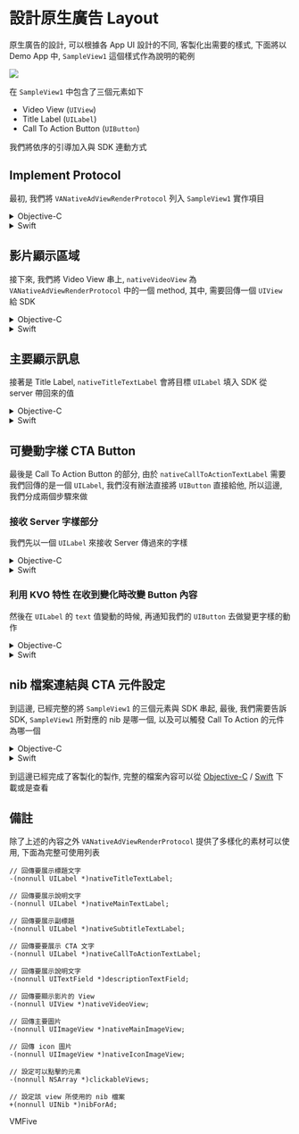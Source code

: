 # 設計原生廣告 Layout
原生廣告的設計, 可以根據各 App UI 設計的不同, 客製化出需要的樣式, 下面將以 Demo App 中, `SampleView1` 這個樣式作為說明的範例

![](https://s3-ap-northeast-1.amazonaws.com/daidoujiminecraft/Daidouji/NativeAd1.gif)

在 `SampleView1` 中包含了三個元素如下
 - Video View (`UIView`)
 - Title Label (`UILabel`)
 - Call To Action Button (`UIButton`)

我們將依序的引導加入與 SDK 連動方式

## Implement Protocol
最初, 我們將 `VANativeAdViewRenderProtocol` 列入 `SampleView1` 實作項目

<details>
<summary>Objective-C</summary>

```objc
#import <VMFiveAdNetwork/VMFiveAdNetwork.h>

@interface SampleView1 : UIView <VANativeAdViewRenderProtocol>

@end
```

</details>
<details>
<summary>Swift</summary>

```swift
extension SampleView1: VANativeAdViewRenderProtocol {
}
```

</details>

## 影片顯示區域
接下來, 我們將 Video View 串上, `nativeVideoView` 為 `VANativeAdViewRenderProtocol` 中的一個 method, 
其中, 需要回傳一個 `UIView` 給 SDK

<details>
<summary>Objective-C</summary>

```objc
- (UIView *)nativeVideoView {
    return self.videoView;
}
```

</details>
<details>
<summary>Swift</summary>

```swift
func nativeVideoView() -> UIView {
    return self.videoView
}
```

</details>

## 主要顯示訊息
接著是 Title Label, `nativeTitleTextLabel` 會將目標 `UILabel` 填入 SDK 從 server 帶回來的值

<details>
<summary>Objective-C</summary>

```objc
- (UILabel *)nativeTitleTextLabel {
    return self.titleLabel;
}
```

</details>
<details>
<summary>Swift</summary>

```swift
func nativeTitleTextLabel() -> UILabel {
    return self.titleLabel
}
```

</details>

## 可變動字樣 CTA Button
最後是 Call To Action Button 的部分, 由於 `nativeCallToActionTextLabel` 需要我們回傳的是一個 `UILabel`, 
我們沒有辦法直接將 `UIButton` 直接給他, 所以這邊, 我們分成兩個步驟來做

### 接收 Server 字樣部分
我們先以一個 `UILabel` 來接收 Server 傳過來的字樣

<details>
<summary>Objective-C</summary>

```objc
- (UILabel *)nativeCallToActionTextLabel {
    return self.ctaLabel;
}
```

</details>
<details>
<summary>Swift</summary>

```swift
func nativeCallToActionTextLabel() -> UILabel {
    return self.ctaLabel
}
```

</details>

### 利用 KVO 特性 在收到變化時改變 Button 內容
然後在 `UILabel` 的 `text` 值變動的時候, 再通知我們的 `UIButton` 去做變更字樣的動作

<details>
<summary>Objective-C</summary>

```objc
#pragma mark - KVO

- (void)observeValueForKeyPath:(NSString *)keyPath ofObject:(id)object change:(NSDictionary<NSString *,id> *)change context:(void *)context {
    if ([keyPath isEqualToString:@"ctaLabel.text"]) {
        [self.ctaButton setTitle:change[@"new"] forState:UIControlStateNormal];
    }
}

#pragma mark - Life Cycle

- (id)initWithCoder:(NSCoder *)aDecoder {
    self = [super initWithCoder:aDecoder];
    if (self) {
        self.ctaLabel = [UILabel new];
        [self addObserver:self forKeyPath:@"ctaLabel.text" options:NSKeyValueObservingOptionNew context:nil];
    }
    return self;
}

- (void)dealloc {
    [self removeObserver:self forKeyPath:@"ctaLabel.text"];
}
```

</details>
<details>
<summary>Swift</summary>

```swift
// MARK: KVO
extension SampleView1 {
    
    override func observeValueForKeyPath(keyPath: String?, ofObject object: AnyObject?, change: [String : AnyObject]?, context: UnsafeMutablePointer<Void>) {
        if let safeChange = change, let newValue = safeChange["new"] as? String where keyPath == "ctaLabel.text" {
            self.ctaButton.setTitle(newValue, forState: .Normal)
        }
    }
    
}

// MARK: Life Cycle
class SampleView1: UIView {

    let ctaLabel = UILabel()
    
    required init?(coder aDecoder: NSCoder) {
        super.init(coder: aDecoder)
        self.addObserver(self, forKeyPath: "ctaLabel.text", options: .New, context: nil)
    }
    
    deinit {
        self.removeObserver(self, forKeyPath: "ctaLabel.text", context: nil)
    }
    
}
```

</details>

## nib 檔案連結與 CTA 元件設定
到這邊, 已經完整的將 `SampleView1` 的三個元素與 SDK 串起, 最後, 我們需要告訴 SDK, `SampleView1` 所對應的 nib 是哪一個, 以及可以觸發 Call To Action 的元件為哪一個

<details>
<summary>Objective-C</summary>

```objc
+ (UINib *)nibForAd {
    return [UINib nibWithNibName:@"SampleView1" bundle:nil];
}

- (NSArray *)clickableViews {
    return @[ self.ctaButton ];
}
```

</details>
<details>
<summary>Swift</summary>

```swift
static func nibForAd() -> UINib {
     return UINib.init(nibName: "SampleView1", bundle: nil)
}
    
func clickableViews() -> [AnyObject] {
    return [ self.ctaButton ]
}
```

</details>

到這邊已經完成了客製化的製作, 完整的檔案內容可以從 [Objective-C](https://github.com/VMFive/ios-sdk-demo/tree/master/ios-sdk-demo/Views/SampleView1) / [Swift](https://github.com/VMFive/ios-sdk-demo-swift/tree/master/ios-sdk-demo-swift/Views/SampleView1) 下載或是查看

## 備註
除了上述的內容之外 `VANativeAdViewRenderProtocol` 提供了多樣化的素材可以使用, 下面為完整可使用列表

```objc
// 回傳要展示標題文字
-(nonnull UILabel *)nativeTitleTextLabel;

// 回傳要展示說明文字
-(nonnull UILabel *)nativeMainTextLabel;

// 回傳要展示副標題
-(nonnull UILabel *)nativeSubtitleTextLabel;

// 回傳要要展示 CTA 文字
-(nonnull UILabel *)nativeCallToActionTextLabel;

// 回傳要展示說明文字
-(nonnull UITextField *)descriptionTextField;

// 回傳要顯示影片的 View
-(nonnull UIView *)nativeVideoView;

// 回傳主要圖片
-(nonnull UIImageView *)nativeMainImageView;

// 回傳 icon 圖片
-(nonnull UIImageView *)nativeIconImageView;

// 設定可以點擊的元素
-(nonnull NSArray *)clickableViews;

// 設定該 view 所使用的 nib 檔案
+(nonnull UINib *)nibForAd;
```

VMFive
